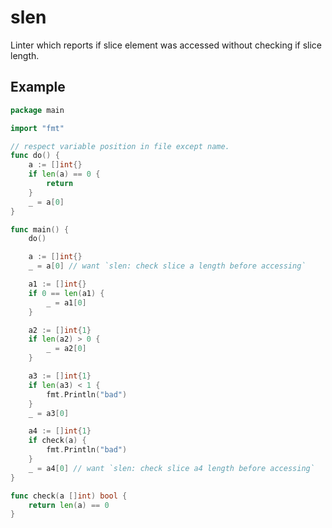 # slen

Linter which reports if slice element was accessed without checking if slice length.

## Example

```go
package main

import "fmt"

// respect variable position in file except name.
func do() {
	a := []int{}
	if len(a) == 0 {
		return
	}
	_ = a[0]
}

func main() {
	do()

	a := []int{}
	_ = a[0] // want `slen: check slice a length before accessing`

	a1 := []int{}
	if 0 == len(a1) {
		_ = a1[0]
	}

	a2 := []int{1}
	if len(a2) > 0 {
		_ = a2[0]
	}

	a3 := []int{1}
	if len(a3) < 1 {
		fmt.Println("bad")
	}
	_ = a3[0]

	a4 := []int{1}
	if check(a) {
		fmt.Println("bad")
	}
	_ = a4[0] // want `slen: check slice a4 length before accessing`
}

func check(a []int) bool {
	return len(a) == 0
}
```

